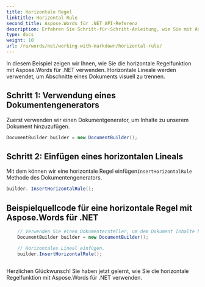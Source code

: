 ```yaml
---
title: Horizontale Regel
linktitle: Horizontal Rule
second_title: Aspose.Words für .NET API-Referenz
description: Erfahren Sie Schritt-für-Schritt-Anleitung, wie Sie mit Aspose.Words für .NET eine horizontale Regel einfügen.
type: docs
weight: 10
url: /ru/words/net/working-with-markdown/horizontal-rule/
---
```


In diesem Beispiel zeigen wir Ihnen, wie Sie die horizontale Regelfunktion mit Aspose.Words für .NET verwenden. Horizontale Lineale werden verwendet, um Abschnitte eines Dokuments visuell zu trennen.

## Schritt 1: Verwendung eines Dokumentengenerators

Zuerst verwenden wir einen Dokumentgenerator, um Inhalte zu unserem Dokument hinzuzufügen.

```csharp
DocumentBuilder builder = new DocumentBuilder();
```

## Schritt 2: Einfügen eines horizontalen Lineals

 Mit dem können wir eine horizontale Regel einfügen`InsertHorizontalRule` Methode des Dokumentengenerators.

```csharp
builder. InsertHorizontalRule();
```

## Beispielquellcode für eine horizontale Regel mit Aspose.Words für .NET

```csharp
	// Verwenden Sie einen Dokumentersteller, um dem Dokument Inhalte hinzuzufügen.
	DocumentBuilder builder = new DocumentBuilder();

	// Horizontales Lineal einfügen.
	builder.InsertHorizontalRule();
            
```

Herzlichen Glückwunsch! Sie haben jetzt gelernt, wie Sie die horizontale Regelfunktion mit Aspose.Words für .NET verwenden.


